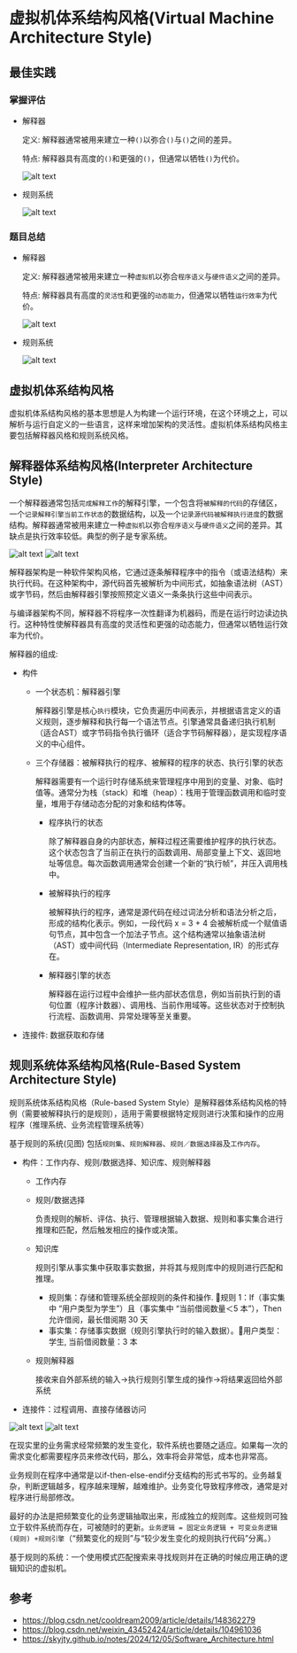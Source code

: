 # 虚拟机体系结构风格(Virtual Machine Architecture Style)

## 最佳实践

### 掌握评估


- 解释器

    定义: 解释器通常被用来建立一种`()`以弥合`()`与`()`之间的差异。

    特点: 解释器具有高度的`()`和更强的`()`，但通常以牺牲`()`为代价。

    ![alt text](3软件架构风格/解释器体系结构风格1_评估.png)

- 规则系统

    ![alt text](3软件架构风格/规则系统体系结构风格1_评估.png)



### 题目总结

- 解释器

    定义: 解释器通常被用来建立一种`虚拟机`以弥合`程序语义`与`硬件语义`之间的差异。

    特点: 解释器具有高度的`灵活性`和更强的`动态能力`，但通常以牺牲`运行效率`为代价。

    ![alt text](3软件架构风格/解释器体系结构风格1.png)

- 规则系统

    ![alt text](3软件架构风格/规则系统体系结构风格1.png)




## 虚拟机体系结构风格

虚拟机体系结构风格的基本思想是人为构建一个运行环境，在这个环境之上，可以解析与运行自定义的一些语言，这样来增加架构的灵活性。虚拟机体系结构风格主要包括解释器风格和规则系统风格。

## 解释器体系结构风格(Interpreter Architecture Style)

一个解释器通常包括`完成解释工作`的解释引擎，一个包含将`被解释的代码`的存储区，一个`记录解释引擎当前工作状态`的数据结构，以及一个`记录源代码被解释执行进度`的数据结构。解释器通常被用来建立一种`虚拟机`以弥合`程序语义`与`硬件语义`之间的差异。其缺点是执行效率较低。典型的例子是专家系统。

![alt text](3软件架构风格/解释器体系结构风格1.png)
![alt text](3软件架构风格/解释器体系结构风格2.png)

解释器架构是一种软件架构风格，它通过逐条解释程序中的指令（或语法结构）来执行代码。在这种架构中，源代码首先被解析为中间形式，如抽象语法树（AST）或字节码，然后由解释器引擎按照预定义语义一条条执行这些中间表示。

与编译器架构不同，解释器不将程序一次性翻译为机器码，而是在运行时边读边执行。这种特性使解释器具有高度的灵活性和更强的动态能力，但通常以牺牲运行效率为代价。


解释器的组成:

- 构件
    - 一个状态机：解释器引擎

        解释器引擎是核心`执行`模块，它负责遍历中间表示，并根据语言定义的语义规则，逐步解释和执行每一个语法节点。引擎通常具备递归执行机制（适合AST）或字节码指令执行循环（适合字节码解释器），是实现程序语义的中心组件。

    - 三个存储器：被解释执行的程序、被解释的程序的状态、执行引擎的状态

        解释器需要有一个运行时存储系统来管理程序中用到的变量、对象、临时值等。通常分为栈（stack）和堆（heap）：栈用于管理函数调用和临时变量，堆用于存储动态分配的对象和结构体等。

        - 程序执行的状态

            除了解释器自身的内部状态，解释过程还需要维护程序的执行状态。这个状态包含了当前正在执行的函数调用、局部变量上下文、返回地址等信息。每次函数调用通常会创建一个新的“执行帧”，并压入调用栈中。

        - 被解释执行的程序

            被解释执行的程序，通常是源代码在经过词法分析和语法分析之后，形成的结构化表示。例如，一段代码 x = 3 + 4 会被解析成一个赋值语句节点，其中包含一个加法子节点。这个结构通常以抽象语法树（AST）或中间代码（Intermediate Representation, IR）的形式存在。

        - 解释器引擎的状态

            解释器在运行过程中会维护一些内部状态信息，例如当前执行到的语句位置（程序计数器）、调用栈、当前作用域等。这些状态对于控制执行流程、函数调用、异常处理等至关重要。

- 连接件: 数据获取和存储



## 规则系统体系结构风格(Rule-Based System Architecture Style)

规则系统体系结构风格（Rule-based System Style）是解释器体系结构风格的特例（需要被解释执行的是规则），适用于需要根据特定规则进行决策和操作的应用程序（推理系统、业务流程管理系统等）

基于规则的系统(见图) 包括`规则集`、`规则解释器`、`规则／数据选择器`及`工作内存`。


- 构件：工作内存、规则/数据选择、知识库、规则解释器


    - 工作内存
    - 规则/数据选择

        负责规则的解析、评估、执行、管理根据输入数据、规则和事实集合进行推理和匹配，然后触发相应的操作或决策。

    - 知识库

        规则引擎从事实集中获取事实数据，并将其与规则库中的规则进行匹配和推理。

        - 规则集：存储和管理系统全部规则的条件和操作. 🌰规则 1：If（事实集中 “用户类型为学生”）且（事实集中 “当前借阅数量＜5 本”），Then 允许借阅，最长借阅期 30 天
        - 事实集：存储事实数据（规则引擎执行时的输入数据）。🌰用户类型：学生, 当前借阅数量：3 本

    - 规则解释器

        接收来自外部系统的输入→执行规则引擎生成的操作→将结果返回给外部系统

- 连接件：过程调用、直接存储器访问


![alt text](3软件架构风格/规则系统体系结构风格1.png)
![alt text](3软件架构风格/规则系统体系结构风格2.png)

在现实里的业务需求经常频繁的发生变化，软件系统也要随之适应。如果每一次的需求变化都需要程序员来修改代码，那么，效率将会非常低，成本也非常高。

业务规则在程序中通常是以if-then-else-endif分支结构的形式书写的。业务越复杂，判断逻辑越多，程序越来理解，越难维护。业务变化导致程序修改，通常是对程序进行局部修改。

最好的办法是把频繁变化的业务逻辑抽取出来，形成独立的规则库。这些规则可独立于软件系统而存在，可被随时的更新。`业务逻辑 = 固定业务逻辑 + 可变业务逻辑(规则) +规则引擎`（“频繁变化的规则”与“较少发生变化的规则执行代码”分离。）

基于规则的系统：一个使用模式匹配搜索来寻找规则并在正确的时候应用正确的逻辑知识的虚拟机。

## 参考

- https://blog.csdn.net/cooldream2009/article/details/148362279
- https://blog.csdn.net/weixin_43452424/article/details/104961036
- https://skyjty.github.io/notes/2024/12/05/Software_Architecture.html